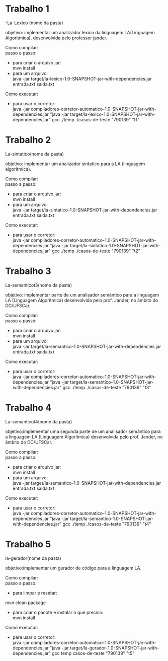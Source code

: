 # Trabalho 1
-La-Lexico (nome da pasta)

objetivo: implementar um analizador lexico da linguagem LA(Linguagem Algoritmica), desenvolvida pelo professor jander.


Como compilar:  
passo a passo:
- para criar o arquivo jar:   
mvn install 
- para um arquivo:  
java -jar target/la-lexico-1.0-SNAPSHOT-jar-with-dependencies.jar entrada.txt saida.txt

Como executar:
- para usar o corretor:   
java -jar compiladores-corretor-automatico-1.0-SNAPSHOT-jar-with-dependencies.jar "java -jar target/la-lexico-1.0-SNAPSHOT-jar-with-dependencies.jar" gcc ./temp ./casos-de-teste "790139" "t1"

# Trabalho 2 

La-sintatico(nome da pasta)

objetivo: implementar um analizador sintatico para a LA (linguagem algoritmica).

Como compilar:  
passo a passo:
- para criar o arquivo jar:   
mvn install 
- para um arquivo:   
java -jar target/la-sintatico-1.0-SNAPSHOT-jar-with-dependencies.jar entrada.txt saida.txt

Como executar:

- para usar o corretor:   
java -jar compiladores-corretor-automatico-1.0-SNAPSHOT-jar-with-dependencies.jar "java -jar target/la-sintatico-1.0-SNAPSHOT-jar-with-dependencies.jar" gcc ./temp ./casos-de-teste "790139" "t2"

# Trabalho 3 

La-semanticot3(nome da pasta)

objetivo: implementar parte de um analisador semântico para a linguagem LA (Linguagem Algorítmica) desenvolvida pelo prof. Jander, no âmbito do DC/UFSCar.

Como compilar:  
passo a passo:
- para criar o arquivo jar:   
mvn install 
- para um arquivo:  
java -jar target/la-semantico-1.0-SNAPSHOT-jar-with-dependencies.jar entrada.txt saida.txt

Como executar:
- para usar o corretor:   
java -jar compiladores-corretor-automatico-1.0-SNAPSHOT-jar-with-dependencies.jar "java -jar target/la-semantico-1.0-SNAPSHOT-jar-with-dependencies.jar" gcc ./temp ./casos-de-teste "790139" "t3"

# Trabalho 4

La-semanticot4(nome da pasta)

objetivo:implementar uma segunda parte de um analisador semântico para a linguagem LA (Linguagem Algorítmica) desenvolvida pelo prof. Jander, no âmbito do DC/UFSCar.

Como compilar:  
passo a passo:
- para criar o arquivo jar:   
mvn install 
- para um arquivo:  
java -jar target/la-semantico-1.0-SNAPSHOT-jar-with-dependencies.jar entrada.txt saida.txt

Como executar:
- para usar o corretor:   
java -jar compiladores-corretor-automatico-1.0-SNAPSHOT-jar-with-dependencies.jar "java -jar target/la-semantico-1.0-SNAPSHOT-jar-with-dependencies.jar" gcc ./temp ./casos-de-teste "790139" "t4"

# Trabalho 5

la-gerador(nome da pasta)

objetivo:implementar um gerador de código para a linguagem LA.

Como compilar:  
passo a passo:
- para limpar e resetar:
  
mvn clean package
- para criar o pacote e instalar o que precisa:   
mvn install

Como executar:
- para usar o corretor:   
java -jar compiladores-corretor-automatico-1.0-SNAPSHOT-jar-with-dependencies.jar "java -jar target/la-gerador-1.0-SNAPSHOT-jar-with-dependencies.jar" gcc temp casos-de-teste "790139" "t5"
